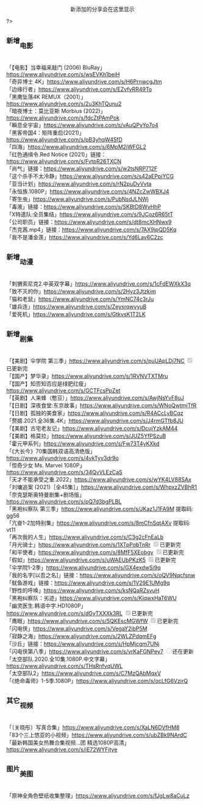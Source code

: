 
<center>新添加的分享会在这里显示</center>


?> 

## <sup>新增</sup><sub>电影</sub>
<br/>「【电影】当幸福来敲门 (2006) BluRay」https://www.aliyundrive.com/s/wsEVKh1beiH
<br/>「奇异博士 4K」https://www.aliyundrive.com/s/H6PrnwcgJtm
<br/>「边缘行者」https://www.aliyundrive.com/s/EZvfyRR49To
<br/>「黑鹰坠落4K REMUX（2001）」https://www.aliyundrive.com/s/2u3KhTQunu2
<br/>「暗夜博士：莫比亚斯 Morbius (2022)」https://www.aliyundrive.com/s/fdcZtPAmPok
<br/>「瞬息全宇宙」https://www.aliyundrive.com/s/vAuQPyYo7o4
<br/>「黑客帝国4：矩阵重启(2021)」https://www.aliyundrive.com/s/pB3yhqW45fD
<br/>「四海」https://www.aliyundrive.com/s/6MpM2iWFGL2
<br/>「红色通缉令.Red Notice (2021)」链接：https://www.aliyundrive.com/s/FvtpR26TXCN
<br/>「尚气」链接：https://www.aliyundrive.com/s/w2tsNRP712F
<br/>「这个杀手不太冷静」https://www.aliyundrive.com/s/s42aEPpiYCG
<br/>「亚当计划」https://www.aliyundrive.com/s/rN2puDvVvta
<br/>「永恒族.1080P」https://www.aliyundrive.com/s/4NZcZwWBXJ4
<br/>「寄生虫」https://www.aliyundrive.com/s/PubNsdJLNWj
<br/>「毒液」链接：https://www.aliyundrive.com/s/SKBtD8WvHhP
<br/>「X特遣队:全员集结」https://www.aliyundrive.com/s/9JCoz6R65tT
<br/>「公司职员」链接：https://www.aliyundrive.com/s/dt8mcXHNwx9
<br/>「杰克茜.mp4」链接：https://www.aliyundrive.com/s/7AX9jpQD5Kq
<br/>「我不是潘金莲」https://www.aliyundrive.com/s/Yd6Lav6C2zc

## <sup>新增</sup><sub>动漫</sub>
<br/>「刺猬索尼克2.中英双字幕」https://www.aliyundrive.com/s/1cFdEWXkX3q
<br/>「致不灭的你」https://www.aliyundrive.com/s/2Hyz3Jtzkim
<br/>「猫和老鼠」https://www.aliyundrive.com/s/YmNC74c3rJu
<br/>「雄兵连」https://www.aliyundrive.com/s/ZeysrqwvyuB
<br/>「爱死机」https://www.aliyundrive.com/s/GtkvsK1T2LK
## <sup>新增</sup><sub>剧集</sub>
<br/>「【美剧】伞学院 第三季」https://www.aliyundrive.com/s/puUApLDj7NC <input type="checkbox" disabled="" checked="checked">已更新完</input>
<br/>「【国产】梦华录」https://www.aliyundrive.com/s/1RVNVTXTMru
<br/>「【国产】知否知否应是绿肥红瘦」https://www.aliyundrive.com/s/GCTFcsPpZet
<br/>「【英剧】人来蜂（憨豆）」https://www.aliyundrive.com/s/AwjNsYvF8uJ
<br/>「【日剧】深夜食堂:东京故事」https://www.aliyundrive.com/s/WNoQwtmjTfR
<br/>「【日剧】孤独的美食家」https://www.aliyundrive.com/s/R4ACcLyBCqz
<br/>「赘婿.2021.全36集.4K」https://www.aliyundrive.com/s/J4rmGTfb8JU
<br/>「【美剧】古宅老友记」https://www.aliyundrive.com/s/DcujYzkAM44
<br/>「【美剧】格莫拉」https://www.aliyundrive.com/s/JUZ5YfPSzuB
<br/>「霍元甲系列」https://www.aliyundrive.com/s/Fw73T4yKXkd
<br/>「《大长今》70集国韩双语高清绝版」https://www.aliyundrive.com/s/4vkTyv3dr9o
<br/>「惊奇少女 Ms. Marvel 1080P」https://www.aliyundrive.com/s/34QvVLEzCaS
<br/>「天才不能承受之重.2022」https://www.aliyundrive.com/s/wYK4LV88SAx
<br/>「刘墉追案 (2021)［全45集］」https://www.aliyundrive.com/s/WhpxzZVBhR1
<br/>「奈克瑟斯奥特曼剧集+剧场版」https://www.aliyundrive.com/s/pQ7d3bgPLBL
<br/>「黑袍纠察队 第三季」https://www.aliyundrive.com/s/JKaz1J1FA9M 提取码: gg56
<br/>「亢奋1-2加特别集」https://www.aliyundrive.com/s/8mCfnSqtAXv 提取码: vt11
<br/>「再次我的人生」https://www.aliyundrive.com/s/C3g2cFnEaLb
<br/>「月光骑士」https://www.aliyundrive.com/s/1XTpPobTnRr <input type="checkbox" disabled="" checked="checked">已更新完</input>
<br/>「和平使者」https://www.aliyundrive.com/s/8MfF5XEobgy <input type="checkbox" disabled="" checked="checked">已更新完</input>
<br/>「假如」https://www.aliyundrive.com/s/uWAEUbPKzK5 <input type="checkbox" disabled="" checked="checked">已更新完</input>
<br/>「伞学院1-2季」https://www.aliyundrive.com/s/GX4exdwSi9q
<br/>「我的名字[以吾之名]」链接：https://www.aliyundrive.com/s/oQV9Nqcfsnw
<br/>「鱿鱼游戏」链接：https://www.aliyundrive.com/s/1V29E1UMg9q
<br/>「野性的呼唤」https://www.aliyundrive.com/s/ksNQaRZsvuH
<br/>「黑袍纠察队：劣迹」https://www.aliyundrive.com/s/KiqwxHaT6WU
<br/>「幽灵医生.韩语中字.HD1080P」https://www.aliyundrive.com/s/dGyTXXXk3RL <input type="checkbox" disabled="" checked="checked">已更新完</input>
<br/>「鹰眼」https://www.aliyundrive.com/s/5QKEscMGWfW <input type="checkbox" disabled="" checked="checked">已更新完</input>
<br/>「闪电侠」https://www.aliyundrive.com/s/VegaY2ibP5M
<br/>「寂静之海」https://www.aliyundrive.com/s/2WLZPdqmEFg
<br/>「沙丘」链接：https://www.aliyundrive.com/s/HpMjcgm7UNj
<br/>「闪电侠第八季」https://www.aliyundrive.com/s/vrKaFGNPey7 <input type="checkbox" disabled="">还在更新</input>
<br/>「太空部队.2020.全10集.1080P.中文字幕」https://www.aliyundrive.com/s/THsRnfvqUWL
<br/>「太空部队2」https://www.aliyundrive.com/s/C7MzQAbMqxV
<br/>「《绝命毒师》1-5季.1080P」https://www.aliyundrive.com/s/ocLfG6VzirQ

## <sup>其它</sup><sub>视频</sub>
<br/>「〔关晓彤〕写真合集」https://www.aliyundrive.com/s/XaLN6DVfHM8
<br/>「83个三上悠亚的小视频」https://www.aliyundrive.com/s/ubZBk9NArdC
<br/>「最新韩国美女热舞合集视频...团 精选1080P高清」https://www.aliyundrive.com/s/iE72WYFjtye
## <sup>图片</sup><sub>美图</sub>
<br/>「原神全角色壁纸收集整理」https://www.aliyundrive.com/s/fJgLw8aCuLz